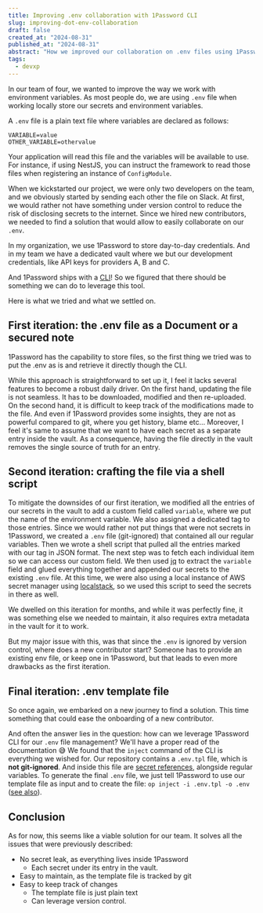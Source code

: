 ```yaml
---
title: Improving .env collaboration with 1Password CLI
slug: improving-dot-env-collaboration
draft: false
created_at: "2024-08-31"
published_at: "2024-08-31"
abstract: "How we improved our collaboration on .env files using 1Password CLI"
tags:
  - devxp
---
```


In our team of four, we wanted to improve the way we work with environment variables.
As most people do, we are using `.env` file when working locally store our secrets and environment variables.

A `.env` file is a plain text file where variables are declared as follows:

    VARIABLE=value
    OTHER_VARIABLE=othervalue

Your application will read this file and the variables will be available to use.
For instance, if using NestJS, you can instruct the framework to read those files when registering an instance of `ConfigModule`.

When we kickstarted our project, we were only two developers on the team, and we obviously started by sending each other the file on Slack.
At first, we would rather not have something under version control to reduce the risk of disclosing secrets to the internet.
Since we hired new contributors, we needed to find a solution that would allow to easily collaborate on our `.env`.

In my organization, we use 1Password to store day-to-day credentials. And in my team we have a dedicated vault where we but our development credentials, like API keys for providers A, B and C.

And 1Password ships with a [CLI](https://developer.1password.com/docs/cli/get-started/)! So we figured that there should be something we can do to leverage this tool.

Here is what we tried and what we settled on.

## First iteration: the .env file as a Document or a secured note

1Password has the capability to store files, so the first thing we tried was to put the .env as is and retrieve it directly though the CLI.

While this approach is straightforward to set up it, I feel it lacks several features to become a robust daily driver.
On the first hand, updating the file is not seamless. It has to be downloaded, modified and then re-uploaded.
On the second hand, it is difficult to keep track of the modifications made to the file. And even if 1Password provides some insights, they are not as powerful compared to git, where you get history, blame etc…
Moreover, I feel it's same to assume that we want to have each secret as a separate entry inside the vault. As a consequence, having the file directly in the vault removes the single source of truth for an entry.

## Second iteration: crafting the file via a shell script

To mitigate the downsides of our first iteration, we modified all the entries of our secrets in the vault to add a custom field called `variable`, where we put the name of the environment variable.
We also assigned a dedicated tag to those entries.
Since we would rather not put things that were not secrets in 1Password, we created a `.env` file (git-ignored) that contained all our regular variables.
Then we wrote a shell script that pulled all the entries marked with our tag in JSON format.
The next step was to fetch each individual item so we can access our custom field.
We then used [jq](https://jqlang.github.io/jq/) to extract the `variable` field and glued everything together and appended our secrets to the existing `.env` file.
At this time, we were also using a local instance of AWS secret manager using [localstack](https://www.localstack.cloud/), so we used this script to seed the secrets in there as well.

We dwelled on this iteration for months, and while it was perfectly fine, it was something else we needed to maintain, it also requires extra metadata in the vault for it to work.

But my major issue with this, was that since the `.env` is ignored by version control, where does a new contributor start? Someone has to provide an existing env file, or keep one in 1Password, but that leads to even more drawbacks as the first iteration.

## Final iteration: .env template file

So once again, we embarked on a new journey to find a solution. This time something that could ease the onboarding of a new contributor.

And often the answer lies in the question: how can we leverage 1Password CLI for our `.env` file management?
We'll have a proper read of the documentation 😅
We found that the `inject` command of the CLI is everything we wished for.
Our repository contains a `.env.tpl` file, which is **not git-ignored**. And inside this file are [secret references](https://developer.1password.com/docs/cli/secret-reference-syntax/), alongside regular variables.
To generate the final `.env` file, we just tell 1Password to use our template file as input and to create the file: `op inject -i .env.tpl -o .env` ([see also](https://developer.1password.com/docs/cli/secrets-config-files)).

## Conclusion

As for now, this seems like a viable solution for our team.
It solves all the issues that were previously described:

- No secret leak, as everything lives inside 1Password
  - Each secret under its entry in the vault.
- Easy to maintain, as the template file is tracked by git
- Easy to keep track of changes
  - The template file is just plain text
  - Can leverage version control.
